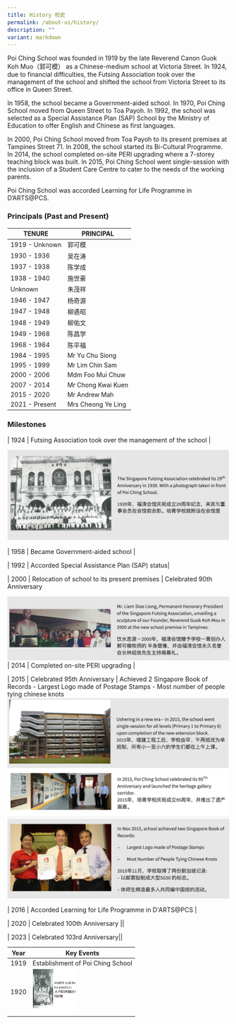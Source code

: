 ```yaml
---
title: History 校史
permalink: /about-us/history/
description: ""
variant: markdown
---
```

Poi Ching School was founded in 1919 by the late Reverend Canon Guok Koh Muo（郭可模） as a Chinese-medium school at Victoria Street. In 1924, due to financial difficulties, the Futsing Association took over the management of the school and shifted the school from Victoria Street to its office in Queen Street.

In 1958, the school became a Government-aided school. In 1970, Poi Ching School moved from Queen Street to Toa Payoh. In 1992, the school was selected as a Special Assistance Plan (SAP) School by the Ministry of Education to offer English and Chinese as first languages.

In 2000, Poi Ching School moved from Toa Payoh to its present premises at Tampines Street 71. In 2008, the school started its Bi-Cultural Programme. In 2014, the school completed on-site PERI upgrading where a 7-storey teaching block was built. In 2015, Poi Ching School went single-session with the inclusion of a Student Care Centre to cater to the needs of the working parents.

Poi Ching School was accorded Learning for Life Programme in D’ARTS@PCS.

### **Principals (Past and Present)**


| **TENURE**      | **PRINCIPAL**        |
|-----------------|----------------------|
|  1919 - Unknown    |  郭可模  |
|  1930 - 1936   |  吴在涛       |
|  1937 - 1938    |  陈学成  |
|  1938 - 1940    |  施世豪     |
|  Unknown    |  朱茂祥     |
|  1946 - 1947    |  杨奇源    |
|  1947 - 1948    |  柳遹昭  |
|  1948 - 1949    |  柳佑文   |
|  1949 - 1968    | 陈昌学   |
|  1968 - 1984    |  陈平福    |
|  1984 - 1995    |  Mr Yu Chu Siong   |
|  1995 - 1999    | Mr Lim Chin Sam    |
|  2000 - 2006    | Mdm Foo Mui Chuw  |
|  2007 - 2014    | Mr Chong Kwai Kuen    |
|  2015 - 2020    | Mr Andrew Mah   |
|  2021 - Present |  Mrs Cheong Ye Ling |



### Milestones


  

| 1924  |   Futsing Association took over the management of the school  |

![](/images/history2.png)

| 1958  |   Became Government-aided school  |

| 1992  |   Accorded Special Assistance Plan (SAP) status|


| 2000  |   Relocation of school to its present premises  |
                 Celebrated 90th Anniversary

![](/images/history3.png)
| 2014  |   Completed on-site PERI upgrading |

| 2015  |   Celebrated 95th Anniversary  |
            Achieved 2 Singapore Book of Records
						- Largest Logo made of Postage Stamps
						- Most number of people tying chinese knots
						![](/images/history5.png)
![](/images/history6.png)
![](/images/history7.png)

| 2016  |   Accorded Learning for Life Programme in D'ARTS@PCS |

| 2020  |   Celebrated 100th Anniversary ||

| 2023  |   Celebrated 103rd Anniversary||<table>
<thead>
  <tr>
    <th>Year</th>
    <th>Key Events</th>
     </tr>
</thead>
<tbody>
  <tr>
    <td rowspan="1">1919</td>
     <td>Establishment of Poi Ching School</td>
    </tr>
  <tr>
      <td rowspan="1">1920</td>
     <td><img width="100" height="100" src="/images/history1.png"> </td>
  </tr></tbody></table>